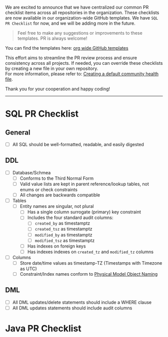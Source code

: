 
We are excited to announce that we have centralized our common PR checklist items across all repositories in the organization. 
These checklists are now available in our organization-wide GitHub templates. We have `SQL PR Checklist` for now, and we will be adding more in the future. 

> Feel free to make any suggestions or improvements to these templates. PR is always welcome!

You can find the templates here: [org wide GitHub templates](https://github.com/octanner/.github/blob/main/docs/)

This effort aims to streamline the PR review process and ensure consistency across all projects. If needed, you can override these checklists by creating a new file in your own repository.  
For more information, please refer to: [Creating a default community health file](https://docs.github.com/en/communities/setting-up-your-project-for-healthy-contributions/creating-a-default-community-health-file).  

Thank you for your cooperation and happy coding!
<hr></hr> 

# SQL PR Checklist

## General
- [ ] All SQL should be well-formatted, readable, and easily digested

## DDL
- [ ] Database/Schmea
    - [ ] Conforms to the Third Normal Form
    - [ ] Valid value lists are kept in parent reference/lookup tables, not enums or check constraints
    - [ ] All changes are backwards compatible
- [ ] Tables
  - [ ] Entity names are singular, not plural
    - [ ] Has a single column surrogate (primary) key constraint
    - [ ] Includes the four standard audit columns:
        - [ ] `created_by` as timestamptz
        - [ ] `created_tsz` as timestamptz
        - [ ] `modified_by` as timestamptz
        - [ ] `modified_tsz` as timestamptz
    - [ ] Has indexes on foreign keys
    - [ ] Has indexes indexes on `created_tz` and `modified_tz` columns
- [ ] Columns
    - [ ] Store date/time values as timestamp-TZ (Timestamps with Timezone as UTC)
    - [ ] Constraint/Index names conform to [Physical Model Object Naming](https://confluence.octanner.com/confluence/display/DATA/Physical+Model+Object+Naming#PhysicalModelObjectNaming-Column)

## DML
- [ ] All DML updates/delete statements should include a WHERE clause
- [ ] All DML updates statements should include audit columns

# Java PR Checklist

